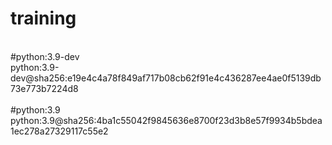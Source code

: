 # training

\
#python:3.9-dev\
python:3.9-dev@sha256:e19e4c4a78f849af717b08cb62f91e4c436287ee4ae0f5139db73e773b7224d8\
\
#python:3.9\
python:3.9@sha256:4ba1c55042f9845636e8700f23d3b8e57f9934b5bdea1ec278a27329117c55e2
